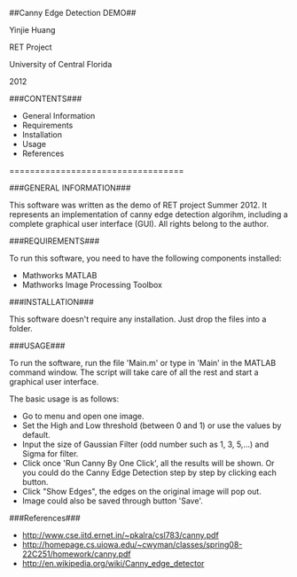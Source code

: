 ##Canny Edge Detection DEMO##

 Yinjie Huang
 
 RET Project
 
 University of Central Florida
 
 2012



###CONTENTS###

- General Information
- Requirements
- Installation
- Usage
- References

==================================

###GENERAL INFORMATION###

This software was written as the demo of RET project Summer 2012. It represents an implementation of canny edge detection algorihm, including a complete graphical user interface (GUI). All rights belong to the author.



###REQUIREMENTS###

To run this software, you need to have the following components installed:

- Mathworks MATLAB
- Mathworks Image Processing Toolbox



###INSTALLATION###

This software doesn't require any installation. Just drop the files into a folder.



###USAGE###

To run the software, run the file 'Main.m' or type in 'Main' in the MATLAB command window. The script will take care of all the rest and start a graphical user interface. 

The basic usage is as follows:

- Go to menu and open one image.
- Set the High and Low threshold (between 0 and 1) or use the values by default.
- Input the size of Gaussian Filter (odd number such as 1, 3, 5,...) and Sigma for filter.
- Click once 'Run Canny By One Click', all the results will be shown. Or you could do the Canny Edge Detection step by step by clicking each button.
- Click "Show Edges", the edges on the original image will pop out.
- Image could also be saved through button 'Save'.



###References###

- http://www.cse.iitd.ernet.in/~pkalra/csl783/canny.pdf
- http://homepage.cs.uiowa.edu/~cwyman/classes/spring08-22C251/homework/canny.pdf
- http://en.wikipedia.org/wiki/Canny_edge_detector
